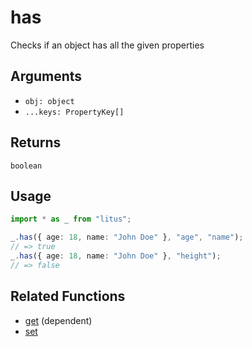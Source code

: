 # has

Checks if an object has all the given properties

## Arguments

- `obj: object`
- `...keys: PropertyKey[]`

## Returns

`boolean`

## Usage

```ts
import * as _ from "litus";

_.has({ age: 18, name: "John Doe" }, "age", "name");
// => true
_.has({ age: 18, name: "John Doe" }, "height");
// => false
```

## Related Functions

- [get](get.md) (dependent)
- [set](set.md)
